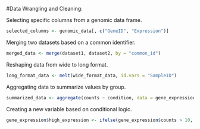 #Data Wrangling and Cleaning:<br/>

Selecting specific columns from a genomic data frame.

```R
selected_columns <- genomic_data[, c("GeneID", "Expression")]
```
Merging two datasets based on a common identifier.

```R
merged_data <- merge(dataset1, dataset2, by = "common_id")
```
Reshaping data from wide to long format.

```R
long_format_data <- melt(wide_format_data, id.vars = "SampleID")
```
Aggregating data to summarize values by group.

```R
summarized_data <- aggregate(counts ~ condition, data = gene_expression, FUN = mean)
```
Creating a new variable based on conditional logic.

```R
gene_expression$high_expression <- ifelse(gene_expression$counts > 10, "high", "low")
```
